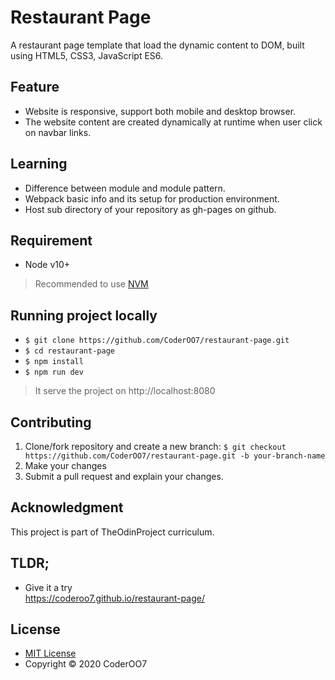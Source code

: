 # Restaurant Page

A restaurant page template that load the dynamic content to DOM, built using HTML5, CSS3, JavaScript ES6.

## Feature

* Website is responsive, support both mobile and desktop browser.
* The website content are created dynamically at runtime when user click on navbar links.

## Learning

* Difference between module and module pattern.
* Webpack basic info and its setup for production environment.
* Host sub directory of your repository as  gh-pages on github.

## Requirement

* Node v10+
> Recommended to use [NVM](https://github.com/creationix/nvm)

## Running project locally

* `$ git clone https://github.com/CoderOO7/restaurant-page.git`
* `$ cd restaurant-page`
* `$ npm install`
* `$ npm run dev`
> It serve the project on http://localhost:8080

## Contributing

1. Clone/fork repository and create a new branch: `$ git checkout https://github.com/CoderOO7/restaurant-page.git -b your-branch-name`
2. Make your changes
3. Submit a pull request and explain your changes.

## Acknowledgment

This project is part of TheOdinProject curriculum.

## TLDR;

- Give it a try <br>
  https://coderoo7.github.io/restaurant-page/

## License

* [MIT License](https://opensource.org/licenses/MIT)
* Copyright &copy; 2020 CoderOO7